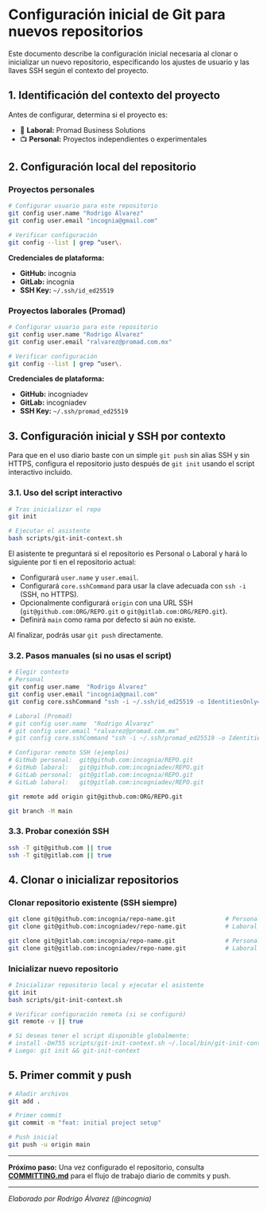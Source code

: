 # Configuración inicial de Git para nuevos repositorios

Este documento describe la configuración inicial necesaria al clonar o inicializar un nuevo repositorio, especificando los ajustes de usuario y las llaves SSH según el contexto del proyecto.

## 1. Identificación del contexto del proyecto

Antes de configurar, determina si el proyecto es:
- 💼 **Laboral:** Promad Business Solutions
- 📺 **Personal:** Proyectos independientes o experimentales

## 2. Configuración local del repositorio

### Proyectos personales
```bash
# Configurar usuario para este repositorio
git config user.name "Rodrigo Álvarez"
git config user.email "incognia@gmail.com"

# Verificar configuración
git config --list | grep ^user\.
```

**Credenciales de plataforma:**
- **GitHub:** incognia
- **GitLab:** incognia
- **SSH Key:** `~/.ssh/id_ed25519`

### Proyectos laborales (Promad)
```bash
# Configurar usuario para este repositorio
git config user.name "Rodrigo Álvarez"
git config user.email "ralvarez@promad.com.mx"

# Verificar configuración
git config --list | grep ^user\.
```

**Credenciales de plataforma:**
- **GitHub:** incogniadev
- **GitLab:** incogniadev
- **SSH Key:** `~/.ssh/promad_ed25519`

## 3. Configuración inicial y SSH por contexto

Para que en el uso diario baste con un simple `git push` sin alias SSH y sin HTTPS, configura el repositorio justo después de `git init` usando el script interactivo incluido.

### 3.1. Uso del script interactivo

```bash
# Tras inicializar el repo
git init

# Ejecutar el asistente
bash scripts/git-init-context.sh
```

El asistente te preguntará si el repositorio es Personal o Laboral y hará lo siguiente por ti en el repositorio actual:
- Configurará `user.name` y `user.email`.
- Configurará `core.sshCommand` para usar la clave adecuada con `ssh -i` (SSH, no HTTPS).
- Opcionalmente configurará `origin` con una URL SSH (`git@github.com:ORG/REPO.git` o `git@gitlab.com:ORG/REPO.git`).
- Definirá `main` como rama por defecto si aún no existe.

Al finalizar, podrás usar `git push` directamente.

### 3.2. Pasos manuales (si no usas el script)

```bash
# Elegir contexto
# Personal
git config user.name  "Rodrigo Álvarez"
git config user.email "incognia@gmail.com"
git config core.sshCommand "ssh -i ~/.ssh/id_ed25519 -o IdentitiesOnly=yes"

# Laboral (Promad)
# git config user.name  "Rodrigo Álvarez"
# git config user.email "ralvarez@promad.com.mx"
# git config core.sshCommand "ssh -i ~/.ssh/promad_ed25519 -o IdentitiesOnly=yes"

# Configurar remoto SSH (ejemplos)
# GitHub personal:  git@github.com:incognia/REPO.git
# GitHub laboral:   git@github.com:incogniadev/REPO.git
# GitLab personal:  git@gitlab.com:incognia/REPO.git
# GitLab laboral:   git@gitlab.com:incogniadev/REPO.git

git remote add origin git@github.com:ORG/REPO.git

git branch -M main
```

### 3.3. Probar conexión SSH

```bash
ssh -T git@github.com || true
ssh -T git@gitlab.com || true
```

## 4. Clonar o inicializar repositorios

### Clonar repositorio existente (SSH siempre)
```bash
git clone git@github.com:incognia/repo-name.git              # Personal GitHub
git clone git@github.com:incogniadev/repo-name.git           # Laboral GitHub

git clone git@gitlab.com:incognia/repo-name.git              # Personal GitLab
git clone git@gitlab.com:incogniadev/repo-name.git           # Laboral GitLab
```

### Inicializar nuevo repositorio
```bash
# Inicializar repositorio local y ejecutar el asistente
git init
bash scripts/git-init-context.sh

# Verificar configuración remota (si se configuró)
git remote -v || true

# Si deseas tener el script disponible globalmente:
# install -Dm755 scripts/git-init-context.sh ~/.local/bin/git-init-context
# Luego: git init && git-init-context
```

## 5. Primer commit y push

```bash
# Añadir archivos
git add .

# Primer commit
git commit -m "feat: initial project setup"

# Push inicial
git push -u origin main
```

---

**Próximo paso:** Una vez configurado el repositorio, consulta **[COMMITTING.md](./COMMITTING.md)** para el flujo de trabajo diario de commits y push.

---

*Elaborado por Rodrigo Álvarez (@incognia)*
